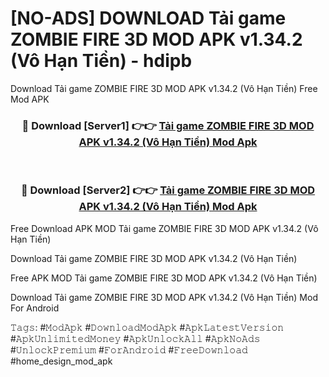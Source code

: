 # [NO-ADS] DOWNLOAD Tải game ZOMBIE FIRE 3D MOD APK v1.34.2 (Vô Hạn Tiền) - hdipb
Download Tải game ZOMBIE FIRE 3D MOD APK v1.34.2 (Vô Hạn Tiền) Free Mod APK

<div align="center">
<h3>🔴 Download [Server1] 👉👉 <a href="https://apk-comot.site?title=Tải_game_ZOMBIE_FIRE_3D_MOD_APK_v1.34.2_(Vô_Hạn_Tiền)">Tải game ZOMBIE FIRE 3D MOD APK v1.34.2 (Vô Hạn Tiền) Mod Apk</a></h3><br>

<h3>🔴 Download [Server2] 👉👉 <a href="https://apk-comot.site?title=Tải_game_ZOMBIE_FIRE_3D_MOD_APK_v1.34.2_(Vô_Hạn_Tiền)">Tải game ZOMBIE FIRE 3D MOD APK v1.34.2 (Vô Hạn Tiền) Mod Apk</a></h3>
</div>


Free Download APK MOD Tải game ZOMBIE FIRE 3D MOD APK v1.34.2 (Vô Hạn Tiền)

Download Tải game ZOMBIE FIRE 3D MOD APK v1.34.2 (Vô Hạn Tiền) 

Free APK MOD Tải game ZOMBIE FIRE 3D MOD APK v1.34.2 (Vô Hạn Tiền) 

Download Tải game ZOMBIE FIRE 3D MOD APK v1.34.2 (Vô Hạn Tiền) Mod For Android

𝚃𝚊𝚐𝚜: #𝙼𝚘𝚍𝙰𝚙𝚔 #𝙳𝚘𝚠𝚗𝚕𝚘𝚊𝚍𝙼𝚘𝚍𝙰𝚙𝚔 #𝙰𝚙𝚔𝙻𝚊𝚝𝚎𝚜𝚝𝚅𝚎𝚛𝚜𝚒𝚘𝚗 #𝙰𝚙𝚔𝚄𝚗𝚕𝚒𝚖𝚒𝚝𝚎𝚍𝙼𝚘𝚗𝚎𝚢 #𝙰𝚙𝚔𝚄𝚗𝚕𝚘𝚌𝚔𝙰𝚕𝚕 #𝙰𝚙𝚔𝙽𝚘𝙰𝚍𝚜 #𝚄𝚗𝚕𝚘𝚌𝚔𝙿𝚛𝚎𝚖𝚒𝚞𝚖 #𝙵𝚘𝚛𝙰𝚗𝚍𝚛𝚘𝚒𝚍 #𝙵𝚛𝚎𝚎𝙳𝚘𝚠𝚗𝚕𝚘𝚊𝚍 #home_design_mod_apk